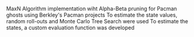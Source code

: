 MaxN Algorithm implementation wiht Alpha-Beta pruning for Pacman ghosts using Berkley's Pacman projects
To estimate the state values, random roll-outs and Monte Carlo Tree Search were used
To estimate the states, a custom evaluation function was developed

